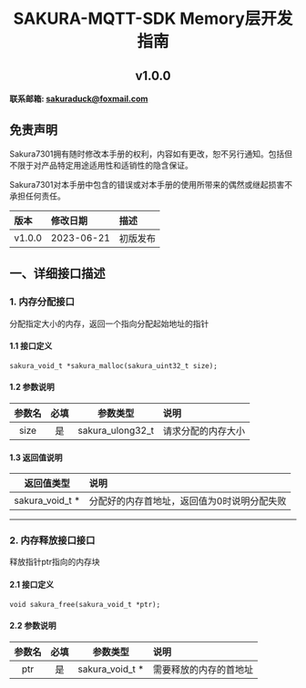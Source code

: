# <center>SAKURA-MQTT-SDK Memory层开发指南</center>

## <center>v1.0.0</center>



**联系邮箱: sakuraduck@foxmail.com**




## 免责声明

Sakura7301拥有随时修改本手册的权利，内容如有更改，恕不另行通知。包括但不限于对产品特定用途适用性和适销性的隐含保证。

Sakura7301对本手册中包含的错误或对本手册的使用所带来的偶然或继起损害不承担任何责任。


| 版本   | 修改日期   | 描述     |
| :----- | :--------- | :------- |
| v1.0.0 | 2023-06-21 | 初版发布 |



## 一、详细接口描述

### 1. 内存分配接口

分配指定大小的内存，返回一个指向分配起始地址的指针

#### 1.1 接口定义

```
sakura_void_t *sakura_malloc(sakura_uint32_t size);
```

#### 1.2 参数说明

| 参数名 | 必填 |      参数类型       | 说明         |
| :----: | :--: | :-----------------: | :----------- |
|  size   |  是  | sakura_ulong32_t | 请求分配的内存大小 |


#### 1.3 返回值说明

|  返回值类型  | 说明                                  |
| :----------: | :------------------------------------ |
| sakura_void_t *  | 分配好的内存首地址，返回值为0时说明分配失败 |

****

### 2. 内存释放接口接口

释放指针ptr指向的内存块

#### 2.1 接口定义

```
void sakura_free(sakura_void_t *ptr);
```

#### 2.2 参数说明

| 参数名 | 必填 |      参数类型       | 说明         |
| :----: | :--: | :-----------------: | :----------- |
|  ptr   |  是  | sakura_void_t * | 需要释放的内存的首地址 |
